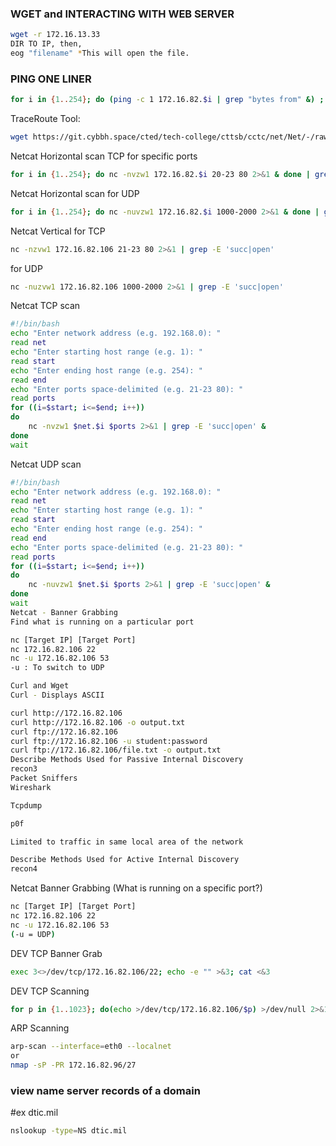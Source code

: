 ### WGET and INTERACTING WITH WEB SERVER
```bash
wget -r 172.16.13.33
DIR TO IP, then,
eog "filename" *This will open the file.
```
### PING ONE LINER
```bash
for i in {1..254}; do (ping -c 1 172.16.82.$i | grep "bytes from" &) ; done
```
TraceRoute Tool:
```bash
wget https://git.cybbh.space/cted/tech-college/cttsb/cctc/net/Net/-/raw/main/Resources/tr.py
```
Netcat Horizontal scan TCP for specific ports
```bash
for i in {1..254}; do nc -nvzw1 172.16.82.$i 20-23 80 2>&1 & done | grep -E 'succ|open'
```
Netcat Horizontal scan for UDP
```bash
for i in {1..254}; do nc -nuvzw1 172.16.82.$i 1000-2000 2>&1 & done | grep -E 'succ|open'
```
Netcat Vertical for TCP
```bash
nc -nzvw1 172.16.82.106 21-23 80 2>&1 | grep -E 'succ|open'
```
for UDP
```bash
nc -nuzvw1 172.16.82.106 1000-2000 2>&1 | grep -E 'succ|open'
```
Netcat TCP scan
```bash
#!/bin/bash
echo "Enter network address (e.g. 192.168.0): "
read net
echo "Enter starting host range (e.g. 1): "
read start
echo "Enter ending host range (e.g. 254): "
read end
echo "Enter ports space-delimited (e.g. 21-23 80): "
read ports
for ((i=$start; i<=$end; i++))
do
    nc -nvzw1 $net.$i $ports 2>&1 | grep -E 'succ|open' &
done
wait
```
Netcat UDP scan
```bash
#!/bin/bash
echo "Enter network address (e.g. 192.168.0): "
read net
echo "Enter starting host range (e.g. 1): "
read start
echo "Enter ending host range (e.g. 254): "
read end
echo "Enter ports space-delimited (e.g. 21-23 80): "
read ports
for ((i=$start; i<=$end; i++))
do
    nc -nuvzw1 $net.$i $ports 2>&1 | grep -E 'succ|open' &
done
wait
Netcat - Banner Grabbing
Find what is running on a particular port

nc [Target IP] [Target Port]
nc 172.16.82.106 22
nc -u 172.16.82.106 53
-u : To switch to UDP

Curl and Wget
Curl - Displays ASCII

curl http://172.16.82.106
curl http://172.16.82.106 -o output.txt
curl ftp://172.16.82.106
curl ftp://172.16.82.106 -u student:password
curl ftp://172.16.82.106/file.txt -o output.txt
Describe Methods Used for Passive Internal Discovery
recon3
Packet Sniffers
Wireshark

Tcpdump

p0f

Limited to traffic in same local area of the network

Describe Methods Used for Active Internal Discovery
recon4
```
Netcat Banner Grabbing (What is running on a specific port?)
```bash
nc [Target IP] [Target Port]
nc 172.16.82.106 22
nc -u 172.16.82.106 53
(-u = UDP)
```
DEV TCP Banner Grab
```bash
exec 3<>/dev/tcp/172.16.82.106/22; echo -e "" >&3; cat <&3
```
DEV TCP Scanning
```bash
for p in {1..1023}; do(echo >/dev/tcp/172.16.82.106/$p) >/dev/null 2>&1 && echo "$p open"; done
```
ARP Scanning
```bash
arp-scan --interface=eth0 --localnet
or
nmap -sP -PR 172.16.82.96/27
```
### view name server records of a domain
#ex dtic.mil
```bash
nslookup -type=NS dtic.mil
```
